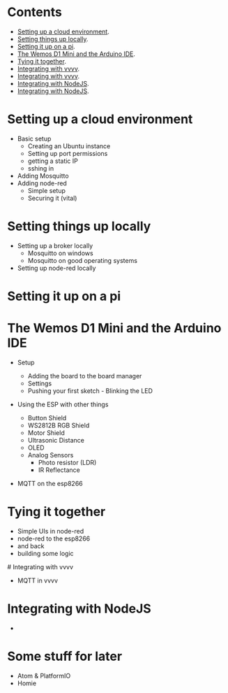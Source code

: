 # Contents

+ [Setting up a cloud environment](#setting-up-a-cloud-environment).
+ [Setting things up locally](#setting-things-up-locally).
+ [Setting it up on a pi](#setting-it-up-on-a-pi).
+ [The Wemos D1 Mini and the Arduino IDE](#the-wemos-d1-mini-and-the-arduino-ide).
+ [Tying it together](#tying-it-together).
+ [Integrating with vvvv](#integrating-with-vvvv).
+ [Integrating with vvvv](#integrating-with-nodejs).
+ [Integrating with NodeJS](#integrating-with-nodejs).
+ [Integrating with NodeJS](#some-stuff-for-later).

# [](#setting-up-a-cloud-environment)Setting up a cloud environment
+ Basic setup
  + Creating an Ubuntu instance
  + Setting up port permissions
  + getting a static IP
  + sshing in
+ Adding Mosquitto
+ Adding node-red
  + Simple setup
  + Securing it (vital)

# [](#setting-things-up-locally)Setting things up locally
+ Setting up a broker locally
  + Mosquitto on windows
  + Mosquitto on good operating systems
+ Setting up node-red locally

# [](#setting-it-up-on-a-pi)Setting it up on a pi

# [](#the-wemos-d1-mini-and-the-arduino-ide)The Wemos D1 Mini and the Arduino IDE
+ Setup
  + Adding the board to the board manager
  + Settings
  + Pushing your first sketch - Blinking the LED
+ Using the ESP with other things
  + Button Shield
  + WS2812B RGB Shield
  + Motor Shield
  + Ultrasonic Distance
  + OLED
  + Analog Sensors
    + Photo resistor (LDR)
    + IR Reflectance

+ MQTT on the esp8266

# [](#tying-it-together)Tying it together
+ Simple UIs in node-red
+ node-red to the esp8266
+ and back
+ building some logic

#[](#integrating-with-vvvv) Integrating with vvvv
+ MQTT in vvvv

# [](#some-stuff-for-nodejs)Integrating with NodeJS
+  

# [](#some-stuff-for-later)Some stuff for later
+ Atom & PlatformIO
+ Homie



<!---

Homie
https://git.io/homieiot
https://github.com/marvinroger/homie/tree/master

homie for node-red
https://github.com/marvinroger/node-red-contrib-homie

homie for esp8266
http://marvinroger.github.io/homie-esp8266/
http://marvinroger.github.io/homie-esp8266/stable/

esp8266 file system
http://esp8266.github.io/Arduino/versions/2.3.0/doc/filesystem.html#uploading-files-to-file-system
http://docs.platformio.org/en/latest/platforms/espressif8266.html#uploading-files-to-file-system-spiffs

# Wemos
motor https://github.com/wemos/WEMOS_Motor_Shield_Arduino_Library

# Services

-->
